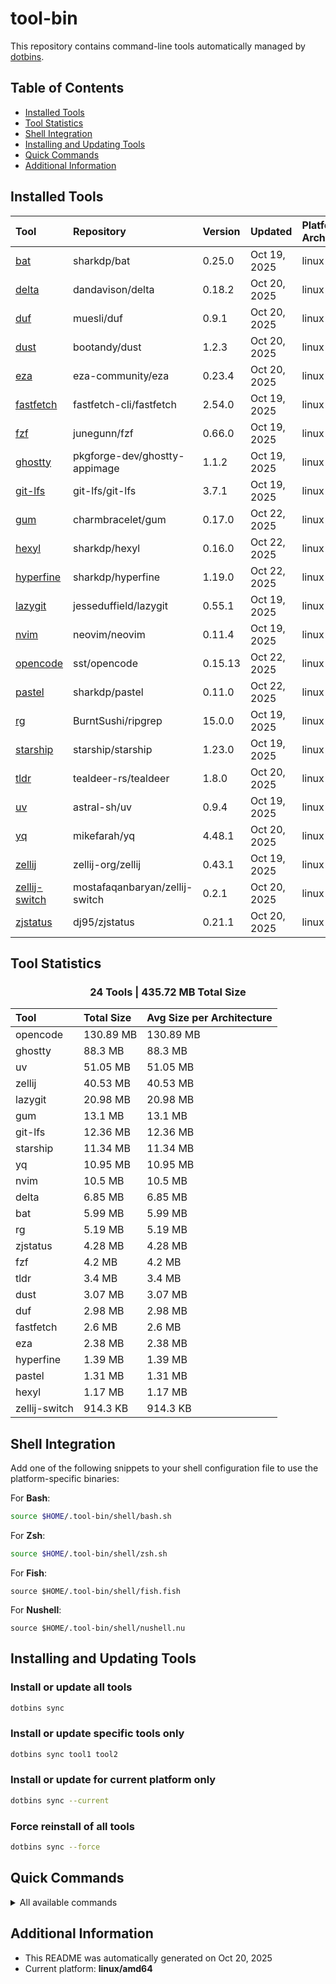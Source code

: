 # tool-bin
This repository contains command-line tools automatically managed by [dotbins](https://github.com/basnijholt/dotbins).

## Table of Contents

- [Installed Tools](#installed-tools)
- [Tool Statistics](#tool-statistics)
- [Shell Integration](#shell-integration)
- [Installing and Updating Tools](#installing-and-updating-tools)
- [Quick Commands](#quick-commands)
- [Additional Information](#additional-information)

## Installed Tools

| Tool | Repository | Version | Updated | Platforms & Architectures |
| :--- | :--------- | :------ | :------ | :------------------------ |
| [bat](https://github.com/sharkdp/bat) | sharkdp/bat | 0.25.0 | Oct 19, 2025 | linux (amd64) |
| [delta](https://github.com/dandavison/delta) | dandavison/delta | 0.18.2 | Oct 20, 2025 | linux (amd64) |
| [duf](https://github.com/muesli/duf) | muesli/duf | 0.9.1 | Oct 20, 2025 | linux (amd64) |
| [dust](https://github.com/bootandy/dust) | bootandy/dust | 1.2.3 | Oct 20, 2025 | linux (amd64) |
| [eza](https://github.com/eza-community/eza) | eza-community/eza | 0.23.4 | Oct 20, 2025 | linux (amd64) |
| [fastfetch](https://github.com/fastfetch-cli/fastfetch) | fastfetch-cli/fastfetch | 2.54.0 | Oct 19, 2025 | linux (amd64) |
| [fzf](https://github.com/junegunn/fzf) | junegunn/fzf | 0.66.0 | Oct 19, 2025 | linux (amd64) |
| [ghostty](https://github.com/pkgforge-dev/ghostty-appimage) | pkgforge-dev/ghostty-appimage | 1.1.2 | Oct 19, 2025 | linux (amd64) |
| [git-lfs](https://github.com/git-lfs/git-lfs) | git-lfs/git-lfs | 3.7.1 | Oct 19, 2025 | linux (amd64) |
| [gum](https://github.com/charmbracelet/gum) | charmbracelet/gum | 0.17.0 | Oct 22, 2025 | linux (amd64) |
| [hexyl](https://github.com/sharkdp/hexyl) | sharkdp/hexyl | 0.16.0 | Oct 22, 2025 | linux (amd64) |
| [hyperfine](https://github.com/sharkdp/hyperfine) | sharkdp/hyperfine | 1.19.0 | Oct 22, 2025 | linux (amd64) |
| [lazygit](https://github.com/jesseduffield/lazygit) | jesseduffield/lazygit | 0.55.1 | Oct 19, 2025 | linux (amd64) |
| [nvim](https://github.com/neovim/neovim) | neovim/neovim | 0.11.4 | Oct 19, 2025 | linux (amd64) |
| [opencode](https://github.com/sst/opencode) | sst/opencode | 0.15.13 | Oct 22, 2025 | linux (amd64) |
| [pastel](https://github.com/sharkdp/pastel) | sharkdp/pastel | 0.11.0 | Oct 22, 2025 | linux (amd64) |
| [rg](https://github.com/BurntSushi/ripgrep) | BurntSushi/ripgrep | 15.0.0 | Oct 19, 2025 | linux (amd64) |
| [starship](https://github.com/starship/starship) | starship/starship | 1.23.0 | Oct 19, 2025 | linux (amd64) |
| [tldr](https://github.com/tealdeer-rs/tealdeer) | tealdeer-rs/tealdeer | 1.8.0 | Oct 20, 2025 | linux (amd64) |
| [uv](https://github.com/astral-sh/uv) | astral-sh/uv | 0.9.4 | Oct 19, 2025 | linux (amd64) |
| [yq](https://github.com/mikefarah/yq) | mikefarah/yq | 4.48.1 | Oct 20, 2025 | linux (amd64) |
| [zellij](https://github.com/zellij-org/zellij) | zellij-org/zellij | 0.43.1 | Oct 19, 2025 | linux (amd64) |
| [zellij-switch](https://github.com/mostafaqanbaryan/zellij-switch) | mostafaqanbaryan/zellij-switch | 0.2.1 | Oct 20, 2025 | linux (amd64) |
| [zjstatus](https://github.com/dj95/zjstatus) | dj95/zjstatus | 0.21.1 | Oct 20, 2025 | linux (amd64) |

## Tool Statistics

<div align='center'><h3>24 Tools | 435.72 MB Total Size</h3></div>

| Tool | Total Size | Avg Size per Architecture |
| :--- | :-------- | :------------------------ |
| opencode | 130.89 MB | 130.89 MB |
| ghostty | 88.3 MB | 88.3 MB |
| uv | 51.05 MB | 51.05 MB |
| zellij | 40.53 MB | 40.53 MB |
| lazygit | 20.98 MB | 20.98 MB |
| gum | 13.1 MB | 13.1 MB |
| git-lfs | 12.36 MB | 12.36 MB |
| starship | 11.34 MB | 11.34 MB |
| yq | 10.95 MB | 10.95 MB |
| nvim | 10.5 MB | 10.5 MB |
| delta | 6.85 MB | 6.85 MB |
| bat | 5.99 MB | 5.99 MB |
| rg | 5.19 MB | 5.19 MB |
| zjstatus | 4.28 MB | 4.28 MB |
| fzf | 4.2 MB | 4.2 MB |
| tldr | 3.4 MB | 3.4 MB |
| dust | 3.07 MB | 3.07 MB |
| duf | 2.98 MB | 2.98 MB |
| fastfetch | 2.6 MB | 2.6 MB |
| eza | 2.38 MB | 2.38 MB |
| hyperfine | 1.39 MB | 1.39 MB |
| pastel | 1.31 MB | 1.31 MB |
| hexyl | 1.17 MB | 1.17 MB |
| zellij-switch | 914.3 KB | 914.3 KB |

## Shell Integration

Add one of the following snippets to your shell configuration file to use the platform-specific binaries:

For **Bash**:
```bash
source $HOME/.tool-bin/shell/bash.sh
```

For **Zsh**:
```bash
source $HOME/.tool-bin/shell/zsh.sh
```

For **Fish**:
```fish
source $HOME/.tool-bin/shell/fish.fish
```

For **Nushell**:
```nu
source $HOME/.tool-bin/shell/nushell.nu
```

## Installing and Updating Tools

### Install or update all tools
```bash
dotbins sync
```

### Install or update specific tools only
```bash
dotbins sync tool1 tool2
```

### Install or update for current platform only
```bash
dotbins sync --current
```

### Force reinstall of all tools
```bash
dotbins sync --force
```

## Quick Commands

<details>
<summary>All available commands</summary>

```
dotbins list           # List all available tools
dotbins init           # Initialize directory structure
dotbins sync           # Install and update tools to their latest versions
dotbins readme         # Regenerate this README
dotbins status         # Show installed tool versions
dotbins get REPO       # Install tool directly to ~/.local/bin
```

For detailed usage information, run `dotbins --help` or `dotbins <command> --help`
</details>

## Additional Information

* This README was automatically generated on Oct 20, 2025
* Current platform: **linux/amd64**

